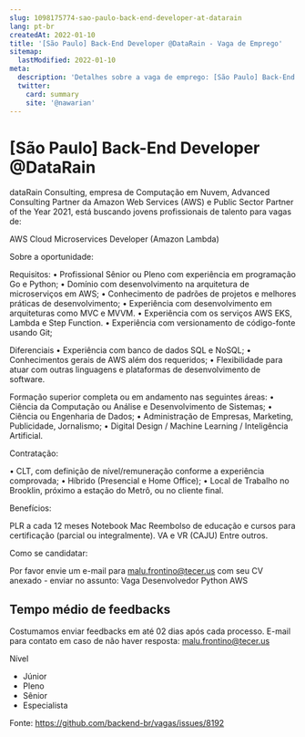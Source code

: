 ```yaml
---
slug: 1098175774-sao-paulo-back-end-developer-at-datarain
lang: pt-br
createdAt: 2022-01-10
title: '[São Paulo] Back-End Developer @DataRain - Vaga de Emprego'
sitemap:
  lastModified: 2022-01-10
meta:
  description: 'Detalhes sobre a vaga de emprego: [São Paulo] Back-End Developer @DataRain'
  twitter:
    card: summary
    site: '@nawarian'
---
```


# [São Paulo] Back-End Developer @DataRain

dataRain Consulting, empresa de Computação em Nuvem, Advanced Consulting Partner da Amazon Web Services (AWS) e Public Sector Partner of the Year 2021, está buscando jovens profissionais de talento para vagas de:

AWS Cloud Microservices Developer (Amazon Lambda)

Sobre a oportunidade:

Requisitos:
• Profissional Sênior ou Pleno com experiência em programação Go e
Python;
• Domínio com desenvolvimento na arquitetura de microserviços em AWS;
• Conhecimento de padrões de projetos e melhores práticas de
desenvolvimento;
• Experiência com desenvolvimento em arquiteturas como MVC e MVVM.
• Experiência com os serviços AWS EKS, Lambda e Step Function.
• Experiência com versionamento de código-fonte usando Git;

Diferenciais
• Experiência com banco de dados SQL e NoSQL;
• Conhecimentos gerais de AWS além dos requeridos;
• Flexibilidade para atuar com outras linguagens e plataformas de
desenvolvimento de software.

Formação superior completa ou em andamento nas seguintes áreas:
• Ciência da Computação ou Análise e Desenvolvimento de Sistemas;
• Ciência ou Engenharia de Dados;
• Administração de Empresas, Marketing, Publicidade, Jornalismo;
• Digital Design / Machine Learning / Inteligência Artificial.

Contratação:

• CLT, com definição de nível/remuneração conforme a experiência
comprovada;
• Híbrido (Presencial e Home Office);
• Local de Trabalho no Brooklin, próximo a estação do Metrô, ou no cliente
final.

Benefícios:

PLR a cada 12 meses
Notebook Mac
Reembolso de educação e cursos para certificação (parcial ou integralmente).
VA e VR (CAJU)
Entre outros.


Como se candidatar:

Por favor envie um e-mail para malu.frontino@tecer.us com seu CV anexado - enviar no assunto: Vaga Desenvolvedor Python AWS

## Tempo médio de feedbacks

Costumamos enviar feedbacks em até 02 dias após cada processo.
E-mail para contato em caso de não haver resposta:  malu.frontino@tecer.us

Nível
- Júnior
- Pleno
- Sênior
- Especialista




Fonte: https://github.com/backend-br/vagas/issues/8192